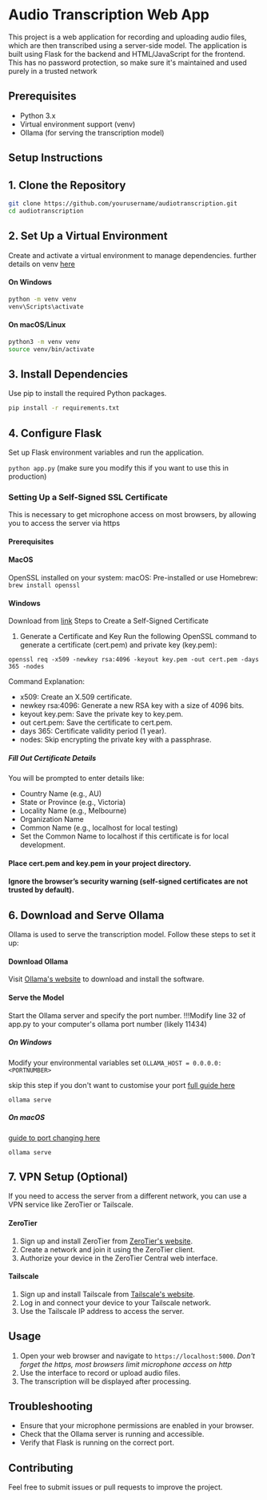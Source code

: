 # Audio Transcription Web App

This project is a web application for recording and uploading audio files, which are then transcribed using a server-side model. The application is built using Flask for the backend and HTML/JavaScript for the frontend.
This has no password protection, so make sure it's maintained and used purely in a trusted network

## Prerequisites

- Python 3.x
- Virtual environment support (venv)
- Ollama (for serving the transcription model)

## Setup Instructions

## 1. Clone the Repository

```bash
git clone https://github.com/yourusername/audiotranscription.git
cd audiotranscription
```

## 2. Set Up a Virtual Environment

Create and activate a virtual environment to manage dependencies.
further details on venv [here](https://packaging.python.org/en/latest/guides/installing-using-pip-and-virtual-environments/)

#### On Windows

```bash
python -m venv venv
venv\Scripts\activate
```

#### On macOS/Linux

```bash
python3 -m venv venv
source venv/bin/activate
```

## 3. Install Dependencies

Use pip to install the required Python packages.

```bash
pip install -r requirements.txt
```

## 4. Configure Flask

Set up Flask environment variables and run the application.

```python app.py```
(make sure you modify this if you want to use this in production)

### Setting Up a Self-Signed SSL Certificate
This is necessary to get microphone access on most browsers, by allowing you to access the server via https

#### Prerequisites
#### MacOS
OpenSSL installed on your system:
macOS: Pre-installed or use Homebrew:
```brew install openssl```

#### Windows
Download from [link](https://slproweb.com/products/Win32OpenSSL.html)
Steps to Create a Self-Signed Certificate
1. Generate a Certificate and Key
Run the following OpenSSL command to generate a certificate (cert.pem) and private key (key.pem):

```openssl req -x509 -newkey rsa:4096 -keyout key.pem -out cert.pem -days 365 -nodes```

Command Explanation:
- x509: Create an X.509 certificate.
- newkey rsa:4096: Generate a new RSA key with a size of 4096 bits.
- keyout key.pem: Save the private key to key.pem.
- out cert.pem: Save the certificate to cert.pem.
- days 365: Certificate validity period (1 year).
- nodes: Skip encrypting the private key with a passphrase.

##### Fill Out Certificate Details
You will be prompted to enter details like:

- Country Name (e.g., AU)
- State or Province (e.g., Victoria)
- Locality Name (e.g., Melbourne)
- Organization Name
- Common Name (e.g., localhost for local testing)
- Set the Common Name to localhost if this certificate is for local development.


#### Place cert.pem and key.pem in your project directory.

#### Ignore the browser’s security warning (self-signed certificates are not trusted by default).

## 6. Download and Serve Ollama

Ollama is used to serve the transcription model. Follow these steps to set it up:

#### Download Ollama

Visit [Ollama's website](https://ollama.com) to download and install the software.

#### Serve the Model

Start the Ollama server and specify the port number.
!!!Modify line 32 of app.py to your computer's ollama port number (likely 11434)

##### On Windows
Modify your environmental variables set
```OLLAMA_HOST = 0.0.0.0:<PORTNUMBER>```

skip this step if you don't want to customise your port
[full guide here](https://github.com/ollama/ollama/blob/main/docs/faq.md#how-do-i-configure-ollama-server)

```
ollama serve
```

##### On macOS
[guide to port changing here](https://github.com/ollama/ollama/blob/main/docs/faq.md#how-do-i-configure-ollama-server)
```
ollama serve
```

## 7. VPN Setup (Optional)

If you need to access the server from a different network, you can use a VPN service like ZeroTier or Tailscale.

#### ZeroTier

1. Sign up and install ZeroTier from [ZeroTier's website](https://www.zerotier.com/).
2. Create a network and join it using the ZeroTier client.
3. Authorize your device in the ZeroTier Central web interface.

#### Tailscale

1. Sign up and install Tailscale from [Tailscale's website](https://tailscale.com/).
2. Log in and connect your device to your Tailscale network.
3. Use the Tailscale IP address to access the server.

## Usage

1. Open your web browser and navigate to `https://localhost:5000`. *Don't forget the https, most browsers limit microphone access on http*
2. Use the interface to record or upload audio files.
3. The transcription will be displayed after processing.

## Troubleshooting

- Ensure that your microphone permissions are enabled in your browser.
- Check that the Ollama server is running and accessible.
- Verify that Flask is running on the correct port.

## Contributing

Feel free to submit issues or pull requests to improve the project.


